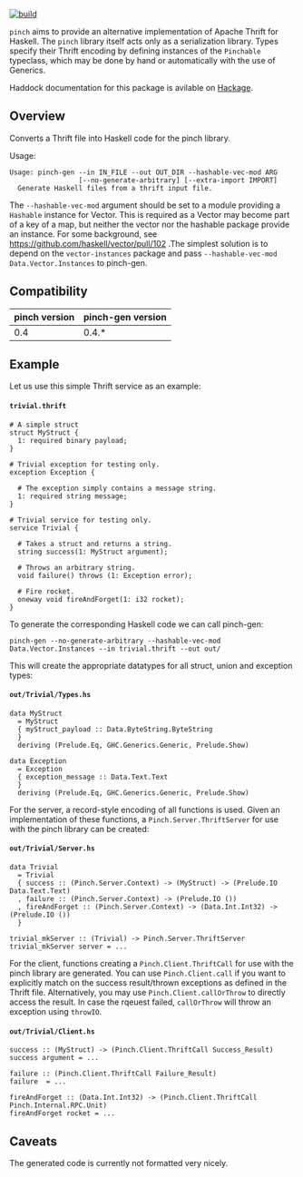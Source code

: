 
[![build]](https://github.com/phile314/pinch-gen)

`pinch` aims to provide an alternative implementation of Apache Thrift for
Haskell. The `pinch` library itself acts only as a serialization library. Types
specify their Thrift encoding by defining instances of the `Pinchable`
typeclass, which may be done by hand or automatically with the use of Generics.

  [build]: https://github.com/phile314/pinch-gen/workflows/build/badge.svg

Haddock documentation for this package is avilable on [Hackage].

  [Hackage]: http://hackage.haskell.org/package/pinch-gen

Overview
--------

Converts a Thrift file into Haskell code for the pinch library.

Usage:

```
Usage: pinch-gen --in IN_FILE --out OUT_DIR --hashable-vec-mod ARG
                 [--no-generate-arbitrary] [--extra-import IMPORT]
  Generate Haskell files from a thrift input file.
```

The `--hashable-vec-mod` argument should be set to a module providing a `Hashable` instance for Vector.
This is required as a Vector may become part of a key of a map, but neither the vector nor the hashable
package provide an instance. For some background, see https://github.com/haskell/vector/pull/102 .The simplest
solution is to depend on the `vector-instances` package and pass `--hashable-vec-mod Data.Vector.Instances` to
pinch-gen.

Compatibility
-------------

| pinch version | pinch-gen version |
|---------------|-------------------|
| 0.4           | 0.4.*             |


Example
-------

Let us use this simple Thrift service as an example:

#### **`trivial.thrift`**
```
# A simple struct
struct MyStruct {
  1: required binary payload;
}

# Trivial exception for testing only.
exception Exception {

  # The exception simply contains a message string.
  1: required string message;
}

# Trivial service for testing only.
service Trivial {

  # Takes a struct and returns a string.
  string success(1: MyStruct argument);

  # Throws an arbitrary string.
  void failure() throws (1: Exception error);

  # Fire rocket.
  oneway void fireAndForget(1: i32 rocket);
}
```

To generate the corresponding Haskell code we can call pinch-gen:

```
pinch-gen --no-generate-arbitrary --hashable-vec-mod Data.Vector.Instances --in trivial.thrift --out out/
```

This will create the appropriate datatypes for all struct, union and exception types:


#### **`out/Trivial/Types.hs`**
```
data MyStruct
  = MyStruct
  { myStruct_payload :: Data.ByteString.ByteString
  }
  deriving (Prelude.Eq, GHC.Generics.Generic, Prelude.Show)

data Exception
  = Exception
  { exception_message :: Data.Text.Text
  }
  deriving (Prelude.Eq, GHC.Generics.Generic, Prelude.Show)
```

For the server, a record-style encoding of all functions is used. Given an implementation of these functions,
a `Pinch.Server.ThriftServer` for use with the pinch library can be created:


#### **`out/Trivial/Server.hs`**
```
data Trivial
  = Trivial
  { success :: (Pinch.Server.Context) -> (MyStruct) -> (Prelude.IO Data.Text.Text)
  , failure :: (Pinch.Server.Context) -> (Prelude.IO ())
  , fireAndForget :: (Pinch.Server.Context) -> (Data.Int.Int32) -> (Prelude.IO ())
  }

trivial_mkServer :: (Trivial) -> Pinch.Server.ThriftServer
trivial_mkServer server = ...
```

For the client, functions creating a `Pinch.Client.ThriftCall` for use with the pinch library are generated.
You can use `Pinch.Client.call` if you want to explicitly match on the success result/thrown exceptions as defined
in the Thrift file. Alternatively, you may use `Pinch.Client.callOrThrow` to directly access the result. In case
the rqeuest failed, `callOrThrow` will throw an exception using `throwIO`.


#### **`out/Trivial/Client.hs`**
```
success :: (MyStruct) -> (Pinch.Client.ThriftCall Success_Result)
success argument = ...

failure :: (Pinch.Client.ThriftCall Failure_Result)
failure  = ...

fireAndForget :: (Data.Int.Int32) -> (Pinch.Client.ThriftCall Pinch.Internal.RPC.Unit)
fireAndForget rocket = ...
```

Caveats
-------

The generated code is currently not formatted very nicely.
